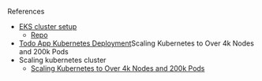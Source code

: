 References

- [EKS cluster setup](https://medium.com/swlh/deploy-kubernetes-and-a-restful-api-on-aws-in-just-20-minutes-353372da6216)
  - [Repo](https://github.com/dtraskas/dev-cluster1)
- [Todo App Kubernetes Deployment](https://github.com/dtraskas/todoapp)Scaling Kubernetes to Over 4k Nodes and 200k Pods
- Scaling kubernetes cluster
  - [Scaling Kubernetes to Over 4k Nodes and 200k Pods](https://medium.com/paypal-tech/scaling-kubernetes-to-over-4k-nodes-and-200k-pods-29988fad6ed)
